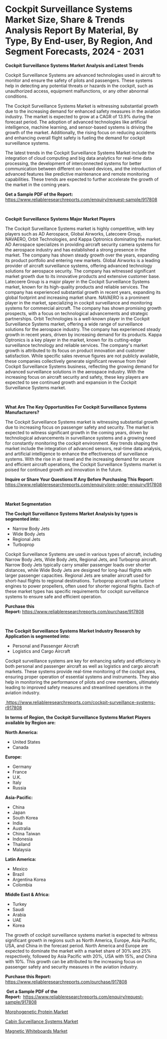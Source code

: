 <p><h1>Cockpit Surveillance Systems Market Size, Share & Trends Analysis Report By Material, By Type, By End-user, By Region, And Segment Forecasts, 2024 - 2031</h1></p><p><strong>Cockpit Surveillance Systems Market Analysis and Latest Trends</strong></p>
<p><p>Cockpit Surveillance Systems are advanced technologies used in aircraft to monitor and ensure the safety of pilots and passengers. These systems help in detecting any potential threats or hazards in the cockpit, such as unauthorized access, equipment malfunctions, or any other abnormal conditions.</p><p>The Cockpit Surveillance Systems Market is witnessing substantial growth due to the increasing demand for enhanced safety measures in the aviation industry. The market is expected to grow at a CAGR of 13.9% during the forecast period. The adoption of advanced technologies like artificial intelligence, machine learning, and sensor-based systems is driving the growth of the market. Additionally, the rising focus on reducing accidents and enhancing overall flight safety is fueling the demand for cockpit surveillance systems.</p><p>The latest trends in the Cockpit Surveillance Systems Market include the integration of cloud computing and big data analytics for real-time data processing, the development of interconnected systems for better communication between different on-board devices, and the introduction of advanced features like predictive maintenance and remote monitoring capabilities. These trends are expected to further accelerate the growth of the market in the coming years.</p></p>
<p><strong>Get a Sample PDF of the Report:&nbsp;</strong> <a href="https://www.reliableresearchreports.com/enquiry/request-sample/917808">https://www.reliableresearchreports.com/enquiry/request-sample/917808</a></p>
<p>&nbsp;</p>
<p><strong>Cockpit Surveillance Systems Major Market Players</strong></p>
<p><p>The Cockpit Surveillance Systems market is highly competitive, with key players such as AD Aerospace, Global Airworks, Latecoere Group, NAVAERO, Orbit Technologies, and Kappa Optronics dominating the market. AD Aerospace specializes in providing aircraft security camera systems for the aerospace industry and has established a strong presence in the market. The company has shown steady growth over the years, expanding its product portfolio and entering new markets. Global Airworks is a leading provider of aircraft surveillance systems, offering advanced technology solutions for aerospace security. The company has witnessed significant market growth due to its innovative products and extensive customer base. Latecoere Group is a major player in the Cockpit Surveillance Systems market, known for its high-quality products and reliable services. The company has experienced substantial growth in recent years, expanding its global footprint and increasing market share. NAVAERO is a prominent player in the market, specializing in cockpit surveillance and monitoring systems for commercial aircraft. The company has shown promising growth prospects, with a focus on technological advancements and strategic partnerships. Orbit Technologies is a well-known player in the Cockpit Surveillance Systems market, offering a wide range of surveillance solutions for the aerospace industry. The company has experienced steady growth in recent years, driven by increasing demand for its products. Kappa Optronics is a key player in the market, known for its cutting-edge surveillance technology and reliable services. The company's market growth is attributed to its focus on product innovation and customer satisfaction. While specific sales revenue figures are not publicly available, these companies collectively generate significant revenue from their Cockpit Surveillance Systems business, reflecting the growing demand for advanced surveillance solutions in the aerospace industry. With the increasing focus on aircraft security and safety, these key players are expected to see continued growth and expansion in the Cockpit Surveillance Systems market.</p></p>
<p>&nbsp;</p>
<p><strong>What Are The Key Opportunities For Cockpit Surveillance Systems Manufacturers?</strong></p>
<p><p>The Cockpit Surveillance Systems market is witnessing substantial growth due to increasing focus on passenger safety and security. The market is expected to witness significant growth in the coming years, driven by technological advancements in surveillance systems and a growing need for constantly monitoring the cockpit environment. Key trends shaping the market include the integration of advanced sensors, real-time data analysis, and artificial intelligence to enhance the effectiveness of surveillance systems. With the rise in air travel and the increasing demand for secure and efficient aircraft operations, the Cockpit Surveillance Systems market is poised for continued growth and innovation in the future.</p></p>
<p><strong>Inquire or Share Your Questions If Any Before Purchasing This Report:</strong> <a href="https://www.reliableresearchreports.com/enquiry/pre-order-enquiry/917808">https://www.reliableresearchreports.com/enquiry/pre-order-enquiry/917808</a></p>
<p>&nbsp;</p>
<p><strong>Market Segmentation</strong></p>
<p><strong>The Cockpit Surveillance Systems Market Analysis by types is segmented into:</strong></p>
<p><ul><li>Narrow Body Jets</li><li>Wide Body Jets</li><li>Regional Jets</li><li>Turboprop</li></ul></p>
<p><p>Cockpit Surveillance Systems are used in various types of aircraft, including Narrow Body Jets, Wide Body Jets, Regional Jets, and Turboprop aircraft. Narrow Body Jets typically carry smaller passenger loads over shorter distances, while Wide Body Jets are designed for long-haul flights with larger passenger capacities. Regional Jets are smaller aircraft used for short-haul flights to regional destinations. Turboprop aircraft use turbine engines to power propellers, often used for shorter regional flights. Each of these market types has specific requirements for cockpit surveillance systems to ensure safe and efficient operation.</p></p>
<p><strong>Purchase this Report:&nbsp;</strong><a href="https://www.reliableresearchreports.com/purchase/917808">https://www.reliableresearchreports.com/purchase/917808</a></p>
<p>&nbsp;</p>
<p><strong>The Cockpit Surveillance Systems Market Industry Research by Application is segmented into:</strong></p>
<p><ul><li>Personal and Passenger Aircraft</li><li>Logistics and Cargo Aircraft</li></ul></p>
<p><p>Cockpit surveillance systems are key for enhancing safety and efficiency in both personal and passenger aircraft as well as logistics and cargo aircraft markets. These systems provide real-time monitoring of the cockpit area, ensuring proper operation of essential systems and instruments. They also help in monitoring the performance of pilots and crew members, ultimately leading to improved safety measures and streamlined operations in the aviation industry.</p></p>
<p><a href="https://www.reliableresearchreports.com/cockpit-surveillance-systems-r917808">&nbsp;https://www.reliableresearchreports.com/cockpit-surveillance-systems-r917808</a></p>
<p><strong>In terms of Region, the Cockpit Surveillance Systems Market Players available by Region are:</strong></p>
<p>
    <p> <strong> North America: </strong>
        <ul>
            <li>United States</li>
            <li>Canada</li>
        </ul>
        </p> 
    <p> <strong> Europe: </strong>
        <ul>
            <li>Germany</li>
            <li>France</li>
            <li>U.K.</li>
            <li>Italy</li>
            <li>Russia</li>
        </ul>
        </p> 
    <p> <strong> Asia-Pacific: </strong>
        <ul>
            <li>China</li>
            <li>Japan</li>
            <li>South Korea</li>
            <li>India</li>
            <li>Australia</li>
            <li>China Taiwan</li>
            <li>Indonesia</li>
            <li>Thailand</li>
            <li>Malaysia</li>
        </ul>
        </p> 
    <p> <strong> Latin America: </strong>
        <ul>
            <li>Mexico</li>
            <li>Brazil</li>
            <li>Argentina Korea</li>
            <li>Colombia</li>
        </ul>
        </p> 
    <p> <strong> Middle East & Africa: </strong>
        <ul>
            <li>Turkey</li>
            <li>Saudi</li>
            <li>Arabia</li>
            <li>UAE</li>
            <li>Korea</li>
        </ul>
    </p>
    </p>
<p><p>The growth of cockpit surveillance systems market is expected to witness significant growth in regions such as North America, Europe, Asia Pacific, USA, and China in the forecast period. North America and Europe are expected to dominate the market with a market share of 30% and 25% respectively, followed by Asia Pacific with 20%, USA with 15%, and China with 10%. This growth can be attributed to the increasing focus on passenger safety and security measures in the aviation industry.</p></p>
<p><strong>Purchase this Report: </strong><a href="https://www.reliableresearchreports.com/purchase/917808">https://www.reliableresearchreports.com/purchase/917808</a></p>
<p>&nbsp;<strong>Get a Sample PDF of the Report:&nbsp;&nbsp;</strong><a href="https://www.reliableresearchreports.com/enquiry/request-sample/917808">https://www.reliableresearchreports.com/enquiry/request-sample/917808</a></p>
<p><strong></strong></p>
<p><p><a href="https://www.linkedin.com/pulse/morphogenetic-protein-market-key-successful-business-strategy-rwkdc">Morphogenetic Protein Market</a></p><p><a href="https://github.com/HenrietteMills1/Market-Research-Report-List-1/blob/main/cabin-surveillance-systems-market.md">Cabin Surveillance Systems Market</a></p><p><a href="https://www.linkedin.com/pulse/magnetic-whiteboards-market-analysis-its-cagr-segmentation-qjqce">Magnetic Whiteboards Market</a></p></p>
